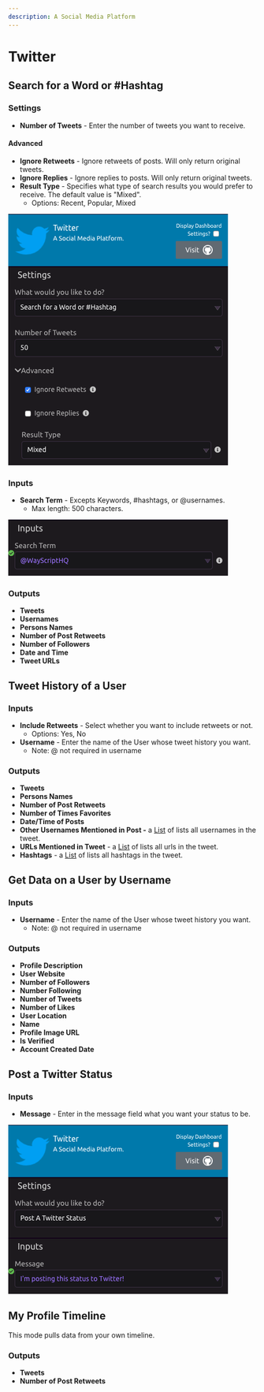 ```yaml
---
description: A Social Media Platform
---
```


# Twitter

## Search for a Word or \#Hashtag

### Settings

* **Number of Tweets** - Enter the number of tweets you want to receive.

#### Advanced

* **Ignore Retweets** - Ignore retweets of posts. Will only return original tweets.
* **Ignore Replies** - Ignore replies to posts. Will only return original tweets.
* **Result Type** - Specifies what type of search results you would prefer to receive. The default value is "Mixed".
  * Options: Recent, Popular, Mixed

![](../../.gitbook/assets/screenshot-2019-07-16-16.21.11.png)

### Inputs

* **Search Term** - Excepts Keywords, \#hashtags, or @usernames.
  * Max length: 500 characters.

![](../../.gitbook/assets/screenshot-2019-07-16-16.18.16.png)

### Outputs

* **Tweets**
* **Usernames**
* **Persons Names**
* **Number of Post Retweets**
* **Number of Followers**
* **Date and Time**
* **Tweet URLs**

## Tweet History of a User

### Inputs

* **Include Retweets** - Select whether you want to include retweets or not. 
  * Options: Yes, No
* **Username** - Enter the name of the User whose tweet history you want. 
  * Note: @ not required in username

### Outputs

* **Tweets**
* **Persons Names**
* **Number of Post Retweets**
* **Number of Times Favorites**
* **Date/Time of Posts**
* **Other Usernames Mentioned in Post -** a [List](../../introduction/variables.md#lists) of lists all usernames in the tweet. 
* **URLs Mentioned in Tweet** - a [List](../../introduction/variables.md#lists) of lists all urls in the tweet. 
* **Hashtags** - a [List](../../introduction/variables.md#lists) of lists all hashtags in the tweet. 

## Get Data on a User by Username

### Inputs

* **Username** - Enter the name of the User whose tweet history you want. 
  * Note: @ not required in username

### Outputs

* **Profile Description**
* **User Website**
* **Number of Followers**
* **Number Following**
* **Number of Tweets**
* **Number of Likes**
* **User Location**
* **Name**
* **Profile Image URL**
* **Is Verified**
* **Account Created Date**

## Post a Twitter Status

### Inputs

* **Message** - Enter in the message field what you want your status to be.

![Posting a Twitter Status](../../.gitbook/assets/screenshot-2019-07-16-16.23.32.png)

## My Profile Timeline

This mode pulls data from your own timeline.

### Outputs

* **Tweets**
* **Number of Post Retweets**

